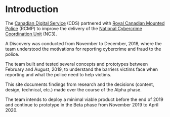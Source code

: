 # Introduction

The [Canadian Digital Service](https://digital.canada.ca) (CDS) partnered with [Royal Canadian Mounted Police](http://www.rcmp.gc.ca/) (RCMP) to improve the delivery of the [National Cybercrime Coordination Unit](http://www.rcmp.gc.ca/en/the-national-cybercrime-coordination-unit-nc3) (NC3).

A Discovery was conducted from November to December, 2018,
where the team understood the motivations for reporting cybercrime and fraud to the
police.

The team built and tested several concepts and prototypes
between February and August, 2019, to understand the barriers
victims face when reporting and what the police need to help
victims.

This site documents findings from research and the
decisions (content, design, technical, etc.) made over the course
of the Alpha phase.

The team intends to deploy a minimal viable product before the
end of 2019 and continue to prototype in the Beta phase from November 2019 to April 2020.
